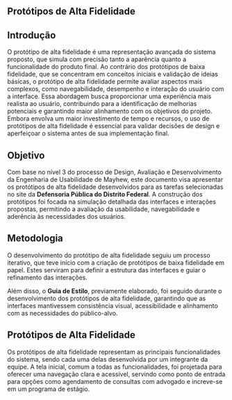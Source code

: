 ## Protótipos de Alta Fidelidade

## Introdução
O protótipo de alta fidelidade é uma representação avançada do sistema proposto, que simula com precisão tanto a aparência quanto a funcionalidade do produto final. Ao contrário dos protótipos de baixa fidelidade, que se concentram em conceitos iniciais e validação de ideias básicas, o protótipo de alta fidelidade permite avaliar aspectos mais complexos, como navegabilidade, desempenho e interação do usuário com a interface. Essa abordagem busca proporcionar uma experiência mais realista ao usuário, contribuindo para a identificação de melhorias potenciais e garantindo maior alinhamento com os objetivos do projeto. Embora envolva um maior investimento de tempo e recursos, o uso de protótipos de alta fidelidade é essencial para validar decisões de design e aperfeiçoar o sistema antes de sua implementação final.

## Objetivo
Com base no nível 3 do processo de Design, Avaliação e Desenvolvimento da Engenharia de Usabilidade de Mayhew, este documento visa apresentar os protótipos de alta fidelidade desenvolvidos para as tarefas selecionadas no site da **Defensoria Pública do Distrito Federal**. A construção dos protótipos foi focada na simulação detalhada das interfaces e interações propostas, permitindo a avaliação da usabilidade, navegabilidade e aderência às necessidades dos usuários.

## Metodologia
O desenvolvimento do protótipo de alta fidelidade seguiu um processo iterativo, que teve início com a criação de protótipos de baixa fidelidade em papel. Estes serviram para definir a estrutura das interfaces e guiar o refinamento das interações.

Além disso, o **Guia de Estilo**, previamente elaborado, foi seguido durante o desenvolvimento dos protótipos de alta fidelidade, garantindo que as interfaces mantivessem consistência visual, acessibilidade e alinhamento com as necessidades do público-alvo.

## Protótipos de Alta Fidelidade
Os protótipos de alta fidelidade representam as principais funcionalidades do sistema, sendo cada uma delas desenvolvida por um integrante da equipe. A tela inicial, comum a todas as funcionalidades, foi projetada para oferecer uma navegação clara e acessível, servindo como ponto de entrada para opções como agendamento de consultas com advogado e increve-se em um programa de estágio. 
